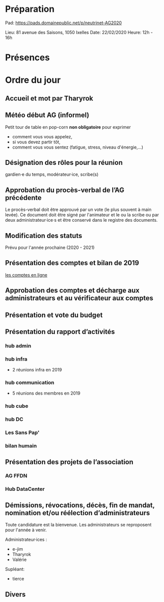 <!-- TITLE: AG -->
<!-- SUBTITLE: AG portant sur 2019/2020 General Assembly -->

# Préparation
Pad: https://pads.domainepublic.net/p/neutrinet-AG2020

Lieu: 81 avenue des Saisons, 1050 Ixelles
Date: 22/02/2020
Heure: 12h - 16h

# Présences

# Ordre du jour
## Accueil et mot par Tharyrok
## Météo début AG (informel)
Petit tour de table en pop-corn **non obligatoire** pour exprimer

* comment vous vous appelez,
* si vous devez partir tôt,
* comment vous vous sentez (fatigue, stress, niveau d'énergie,…)
## Désignation des rôles pour la réunion
gardien·e du temps, modérateur·ice, scribe(s)
## Approbation du procès-verbal de l’AG précédente
Le procès-verbal doit être approuvé par un vote (le plus souvent à main levée). 
Ce document doit être signé par l'animateur et le ou la scribe ou par deux administrateur·ice·s et être conservé dans le registre des documents.

## Modification des statuts
Prévu pour l'année prochaine (2020 - 2021)
## Présentation des comptes et bilan de 2019
[les comptes en ligne](https://accounting.neutrinet.be/movements?year=2019)
## Approbation des comptes et décharge aux administrateurs et au vérificateur aux comptes
## Présentation et vote du budget
## Présentation du rapport d’activités
### hub admin
### hub infra
* 2 réunions infra en 2019
### hub communication
* 5 réunions des membres en 2019
### hub cube
### hub DC
### Les Sans Pap'
### bilan humain
## Présentation des projets de l’association
### AG FFDN
### Hub DataCenter
## Démissions, révocations, décès, fin de mandat, nomination et/ou réélection d’administrateurs
Toute candidature est la bienvenue. Les administrateurs se reproposent pour l'année à venir. 

Administrateur·ices :
* e-jim
* Tharyrok
* Valérie

Supléant:
* tierce

## Divers
